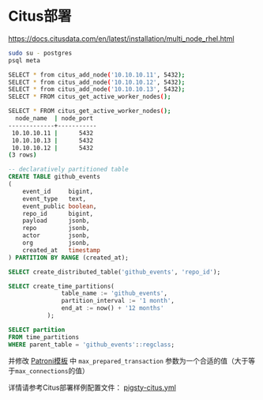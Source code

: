 # Citus部署

https://docs.citusdata.com/en/latest/installation/multi_node_rhel.html

```bash
sudo su - postgres
psql meta 

SELECT * from citus_add_node('10.10.10.11', 5432);
SELECT * from citus_add_node('10.10.10.12', 5432);
SELECT * from citus_add_node('10.10.10.13', 5432);
SELECT * FROM citus_get_active_worker_nodes();
```

```bash
SELECT * FROM citus_get_active_worker_nodes();
  node_name  | node_port
-------------+-----------
 10.10.10.11 |      5432
 10.10.10.13 |      5432
 10.10.10.12 |      5432
(3 rows)
```

```sql
-- declaratively partitioned table
CREATE TABLE github_events
(
    event_id     bigint,
    event_type   text,
    event_public boolean,
    repo_id      bigint,
    payload      jsonb,
    repo         jsonb,
    actor        jsonb,
    org          jsonb,
    created_at   timestamp
) PARTITION BY RANGE (created_at);

SELECT create_distributed_table('github_events', 'repo_id');

SELECT create_time_partitions(
               table_name := 'github_events',
               partition_interval := '1 month',
               end_at := now() + '12 months'
           );

SELECT partition
FROM time_partitions
WHERE parent_table = 'github_events'::regclass;

```


并修改 [Patroni模板](v-customize-patroni.md) 中 `max_prepared_transaction` 参数为一个合适的值（大于等于`max_connections`的值）

详情请参考Citus部署样例配置文件： [pigsty-citus.yml](https://github.com/Vonng/pigsty/blob/master/files/conf/pigsty-citus.yml)
